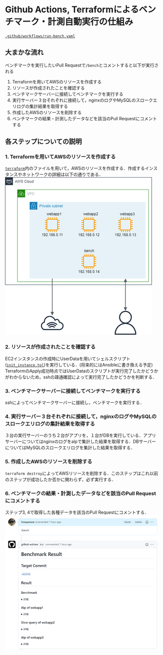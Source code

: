 # Github Actions, Terraformによるベンチマーク・計測自動実行の仕組み
[`.github/workflows/run-bench.yaml`](../.github/workflows/run-bench.yaml)
## 大まかな流れ
ベンチマークを実行したいPull Requestで`/bench`とコメントすると以下が実行される
1. Terraformを用いてAWSのリソースを作成する
2. リソースが作成されたことを確認する
3. ベンチマークサーバーに接続してベンチマークを実行する
4. 実行サーバー３台それぞれに接続して，nginxのログやMySQLのスロークエリログの集計結果を取得する
5. 作成したAWSのリソースを削除する
6. ベンチマークの結果・計測したデータなどを該当のPull Requestにコメントする

## 各ステップについての説明
### 1. Terraformを用いてAWSのリソースを作成する
[`terraform`](../terraform)内のファイルを用いて，AWSのリソースを作成する．作成するインスタンスやネットワークの詳細は以下の通りである．
![AWS](./aws.png)

### 2. リソースが作成されたことを確認する
EC2インスタンスの作成時にUserDataを用いてシェルスクリプト([`init_instance.tpl`](../terraform/init_instance.tpl))を実行している．(将来的にはAnsibleに書き換える予定)
TerraformのApply成功時点ではUserDataのスクリプトが実行完了したかどうかがわからないため，sshの疎通確認によって実行完了したかどうかを判断する．

### 3. ベンチマークサーバーに接続してベンチマークを実行する
sshによってベンチマークサーバーに接続し，ベンチマークを実行する．

### 4. 実行サーバー３台それぞれに接続して，nginxのログやMySQLのスロークエリログの集計結果を取得する
３台の実行サーバーのうち２台がアプリを，１台がDBを実行している．アプリサーバーについてはnginxのログをalpで集計した結果を取得する．DBサーバーについてはMySQLのスロークエリログを集計した結果を取得する．

### 5. 作成したAWSのリソースを削除する
`terraform destroy`によってAWSリソースを削除する．このステップはこれ以前のステップが成功したか否かに関わらず，必ず実行する．

### 6. ベンチマークの結果・計測したデータなどを該当のPull Requestにコメントする
ステップ3, 4で取得した各種データを該当のPull Requestにコメントする．
![Comment](./comment.png)
